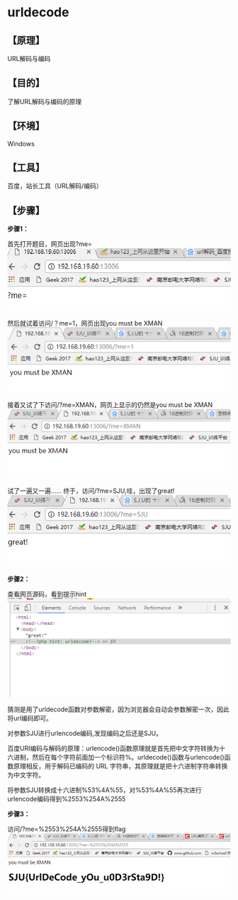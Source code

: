 # urldecode
## **【原理】**

URL解码与编码

## **【目的】**

了解URL解码与编码的原理

## **【环境】**

Windows

## **【工具】**

百度，站长工具（URL解码/编码）

## **【步骤】**
**步骤1：**

首先打开题目，网页出现?me=
![avatar](URL/图片1.png)

然后就试着访问/？me=1，网页出现you must be XMAN
![avatar](URL/图片2.png)

接着又试了下访问/?me=XMAN，网页上显示的仍然是you must be XMAN
![avatar](URL/图片3.png)

试了一遍又一遍......
终于，访问/?me=SJU,哇，出现了great!
![avatar](URL/图片4.png)

**步骤2：**

查看网页源码，看到提示hint
![avatar](URL/图片5.png)

猜测是用了urldecode函数对参数解密，因为浏览器会自动会参数解密一次，因此将url编码即可。

对参数SJU进行urlencode编码,发现编码之后还是SJU。

百度URI编码与解码的原理：urlencode()函数原理就是首先把中文字符转换为十六进制，然后在每个字符前面加一个标识符%。urldecode()函数与urlencode()函数原理相反，用于解码已编码的 URL 字符串，其原理就是把十六进制字符串转换为中文字符。

将参数SJU转换成十六进制%53%4A%55，对%53%4A%55再次进行urlencode编码得到%2553%254A%2555

**步骤3：**

访问/?me=%2553%254A%2555得到flag
![avatar](URL/图片6.png)
